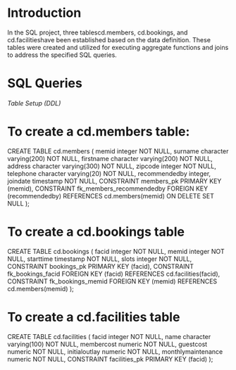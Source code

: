 # Introduction
In the SQL project, three tablescd.members, cd.bookings, and cd.facilitieshave been established based on the data definition. These tables were created and utilized for executing aggregate functions and joins to address the specified SQL queries.

# SQL Queries

###### Table Setup (DDL)

# To create a cd.members table:
CREATE TABLE cd.members
    (
       memid integer NOT NULL, 
       surname character varying(200) NOT NULL, 
       firstname character varying(200) NOT NULL, 
       address character varying(300) NOT NULL, 
       zipcode integer NOT NULL, 
       telephone character varying(20) NOT NULL, 
       recommendedby integer,
       joindate timestamp NOT NULL,
       CONSTRAINT members_pk PRIMARY KEY (memid),
       CONSTRAINT fk_members_recommendedby FOREIGN KEY (recommendedby)
            REFERENCES cd.members(memid) ON DELETE SET NULL
    );

# To create a cd.bookings table
CREATE TABLE cd.bookings
    (
       facid integer NOT NULL, 
       memid integer NOT NULL, 
       starttime timestamp NOT NULL,
       slots integer NOT NULL,
       CONSTRAINT bookings_pk PRIMARY KEY (facid),
       CONSTRAINT fk_bookings_facid FOREIGN KEY (facid) REFERENCES cd.facilities(facid),
       CONSTRAINT fk_bookings_memid FOREIGN KEY (memid) REFERENCES cd.members(memid)
    );

# To create a cd.facilities table
CREATE TABLE cd.facilities
    (
       facid integer NOT NULL, 
       name character varying(100) NOT NULL, 
       membercost numeric NOT NULL, 
       guestcost numeric NOT NULL, 
       initialoutlay numeric NOT NULL, 
       monthlymaintenance numeric NOT NULL, 
       CONSTRAINT facilities_pk PRIMARY KEY (facid)
    );

